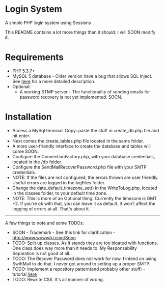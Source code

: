 Login System
===========

A simple PHP login system using Sessions

This README contains a lot more things than it should. I will SOON modify it.

Requirements
===========
 - PHP 5.3.7+
 - MySQL 5 database - Older version have a bug that allows SQL Inject. See [here](https://stackoverflow.com/questions/134099/are-pdo-prepared-statements-sufficient-to-prevent-sql-injection) for a more detailed description.
 - Optional:
	- A working STMP server - The functionality of sending emails for password recovery is not yet implemented. SOON.

Installation
===========
 - Access a MySql terminal. Copy+paste the stuff in create_db.php file and hit enter.
 - Next comes the create_tables.php file located in the same folder.
 -  A more user-friendly interface to create the database and tables will come SOON.
 - Configure the ConnectionFactory.php, with your database credentials, located in the /db folder.
 - Configure the SendMailRecoverPassword.php file with your SMTP credentials.
 -  NOTE: If the files are not configured, the errors thrown are user friendly. Useful errors are logged in the logFiles folder.
 - Change the date_default_timezone_set() in the WriteToLog.php, located in the classes folder, to your default time zone.
 -  NOTE: This is more of an Optional thing. Currently the timezone is GMT +2. If you're ok with that, you can leave it as default. It won't affect the logging of errors at all.
That's about it.
----

A few things to note and some TODOs:
   - SOON - Trademark - See this link for clarification - http://www.wowwiki.com/Soon
   - TODO: Split up classes. As it stands they are too bloated with functions. One class does way more than it needs to.
My Responsability Separation is not good at all.
   - TODO: The Recover Password does not work for now. I intend on using SwiftMail to do that. I never got around to setting up a proper SMTP.
   - TODO: Implement a repository pattern(and probably other stuff) - tutorial [here](http://code.tutsplus.com/tutorials/the-repository-design-pattern--net-35804)
   - TODO: Rewrite CSS. It's all manner of wrong.

